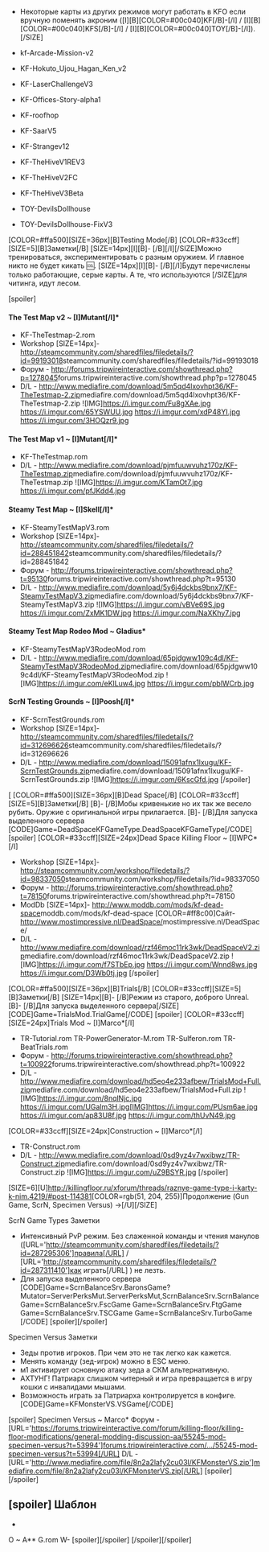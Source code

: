* Некоторые карты из других режимов могут работать в KFO если вручную поменять акроним ([I][B][COLOR=#00c040]KF[/B]-[/I] / [I][B][COLOR=#00c040]KFS[/B]-[/I] / [I][B][COLOR=#00c040]TOY[/B]-[/I]).[/SIZE]

* kf-Arcade-Mission-v2
* KF-Hokuto_Ujou_Hagan_Ken_v2
* KF-LaserChallengeV3
* KF-Offices-Story-alpha1
* KF-roofhop
* KF-SaarV5
* KF-Strangev12
* KF-TheHiveV1REV3
* KF-TheHiveV2FC
* KF-TheHiveV3Beta
* TOY-DevilsDollhouse
* TOY-DevilsDollhouse-FixV3

[COLOR=#ffa500][SIZE=36px][B]Testing Mode[/B]
[COLOR=#33ccff][SIZE=5][B]Заметки[/B]
[SIZE=14px][I][B]- [/B][/I][/SIZE]Можно тренироваться, экспериментировать с разным оружием. И главное никто не будет кикать :cool:.
[SIZE=14px][I][B]- [/B][/I]Будут перечислены только работающие, серые карты. А те, что используются [/SIZE]для читинга, идут лесом.

[spoiler]
#### The Test Map v2 ~ [I]Mutant[/I]*
* KF-TheTestmap-2.rom
* Workshop [SIZE=14px]- <http://steamcommunity.com/sharedfiles/filedetails/?id=99193018>steamcommunity.com/sharedfiles/filedetails/?id=99193018
* Форум - <http://forums.tripwireinteractive.com/showthread.php?p=1278045>forums.tripwireinteractive.com/showthread.php?p=1278045
* D/L - <http://www.mediafire.com/download/5m5qd4lxovhpt36/KF-TheTestmap-2.zip>mediafire.com/download/5m5qd4lxovhpt36/KF-TheTestmap-2.zip
![IMG]https://i.imgur.com/Fu8gXAe.jpg https://i.imgur.com/65YSWUU.jpg https://i.imgur.com/xdP48YI.jpg https://i.imgur.com/3HOQzr9.jpg

#### The Test Map v1 ~ [I]Mutant[/I]*
* KF-TheTestmap.rom
* D/L - <http://www.mediafire.com/download/pjmfuuwvuhz170z/KF-TheTestmap.zip>mediafire.com/download/pjmfuuwvuhz170z/KF-TheTestmap.zip
![IMG]https://i.imgur.com/KTamOt7.jpg https://i.imgur.com/pfJKdd4.jpg

#### Steamy Test Map ~ [I]Skell[/I]*
* KF-SteamyTestMapV3.rom
* Workshop [SIZE=14px]- <http://steamcommunity.com/sharedfiles/filedetails/?id=288451842>steamcommunity.com/sharedfiles/filedetails/?id=288451842
* Форум - <http://forums.tripwireinteractive.com/showthread.php?t=95130>forums.tripwireinteractive.com/showthread.php?t=95130
* D/L - <http://www.mediafire.com/download/5y6j4dckbs9bnx7/KF-SteamyTestMapV3.zip>mediafire.com/download/5y6j4dckbs9bnx7/KF-SteamyTestMapV3.zip ![IMG]https://i.imgur.com/vBVe69S.jpg https://i.imgur.com/ZxMK1DW.jpg https://i.imgur.com/NaXKhy7.jpg

#### Steamy Test Map Rodeo Mod ~ Gladius*
* KF-SteamyTestMapV3RodeoMod.rom
* D/L - <http://www.mediafire.com/download/65pjdgww109c4dl/KF-SteamyTestMapV3RodeoMod.zip>mediafire.com/download/65pjdgww109c4dl/KF-SteamyTestMapV3RodeoMod.zip ![IMG]https://i.imgur.com/eKlLuw4.jpg https://i.imgur.com/pblWCrb.jpg

#### ScrN Testing Grounds ~ [I]Poosh[/I]*
* KF-ScrnTestGrounds.rom
* Workshop [SIZE=14px]- <http://steamcommunity.com/sharedfiles/filedetails/?id=312696626>steamcommunity.com/sharedfiles/filedetails/?id=312696626
* D/L - <http://www.mediafire.com/download/15091afnx1lxugu/KF-ScrnTestGrounds.zip>mediafire.com/download/15091afnx1lxugu/KF-ScrnTestGrounds.zip
![IMG]https://i.imgur.com/6KscGfd.jpg
[/spoiler]

[
[COLOR=#ffa500][SIZE=36px][B]Dead Space[/B]
[COLOR=#33ccff][SIZE=5][B]Заметки[/B]
[B]- [/B]Мобы кривенькие но их так же весело рубить. Оружие с оригинальной игры прилагается.
[B]- [/B]Для запуска выделенного сервера
[CODE]Game=DeadSpaceKFGameType.DeadSpaceKFGameType[/CODE]
[spoiler]
[COLOR=#33ccff][SIZE=24px]Dead Space Killing Floor ~ [I]WPC*[/I]
* Workshop [SIZE=14px]- <http://steamcommunity.com/workshop/filedetails/?id=98337050>steamcommunity.com/workshop/filedetails/?id=98337050
* Форум - <http://forums.tripwireinteractive.com/showthread.php?t=78150>forums.tripwireinteractive.com/showthread.php?t=78150
* ModDb [SIZE=14px]- <http://www.moddb.com/mods/kf-dead-space>moddb.com/mods/kf-dead-space
[COLOR=#ff8c00]Сайт- <http://www.mostimpressive.nl/DeadSpace/>mostimpressive.nl/DeadSpace/
* D/L - <http://www.mediafire.com/download/rzf46moc11rk3wk/DeadSpaceV2.zip>mediafire.com/download/rzf46moc11rk3wk/DeadSpaceV2.zip
![IMG]https://i.imgur.com/f7STbEp.jpg https://i.imgur.com/Wnnd8ws.jpg https://i.imgur.com/D3Wb0tj.jpg
[/spoiler]

[COLOR=#ffa500][SIZE=36px][B]Trials[/B]
[COLOR=#33ccff][SIZE=5][B]Заметки[/B]
[SIZE=14px][B]- [/B]Режим из старого, доброго Unreal.
[B]- [/B]Для запуска выделенного сервера[/SIZE]
[CODE]Game=TrialsMod.TrialGame[/CODE]
[spoiler]
[COLOR=#33ccff][SIZE=24px]Trials Mod ~ [I]Marco*[/I]
* TR-Tutorial.rom
TR-PowerGenerator-M.rom
TR-Sulferon.rom
TR-BeatTrials.rom
* Форум - <http://forums.tripwireinteractive.com/showthread.php?t=100922>forums.tripwireinteractive.com/showthread.php?t=100922
* D/L - <http://www.mediafire.com/download/hd5eo4e233afbew/TrialsMod+Full.zip>mediafire.com/download/hd5eo4e233afbew/TrialsMod+Full.zip
![IMG]https://i.imgur.com/8nqlNjc.jpg https://i.imgur.com/UGalm3H.jpg[IMG]https://i.imgur.com/PUsm6ae.jpg  https://i.imgur.com/ap83U8f.jpg https://i.imgur.com/thUvN49.jpg

[COLOR=#33ccff][SIZE=24px]Construction ~ [I]Marco*[/I]
* TR-Construct.rom
* D/L - <http://www.mediafire.com/download/0sd9yz4v7wxibwz/TR-Construct.zip>mediafire.com/download/0sd9yz4v7wxibwz/TR-Construct.zip ![IMG]https://i.imgur.com/uZ9BSYR.jpg
[/spoiler]

[SIZE=6][U]<http://killingfloor.ru/xforum/threads/raznye-game-type-i-karty-k-nim.4219/#post-114381>[COLOR=rgb(51, 204, 255)]Продолжение (Gun Game, ScrN, Specimen Versus) ->[/U][/SIZE]

ScrN Game Types
Заметки
- Интенсивный PvP режим. Без слаженной команды и чтения манулов ([URL='http://steamcommunity.com/sharedfiles/filedetails/?id=287295306']правила[/URL] / [URL='http://steamcommunity.com/sharedfiles/filedetails/?id=287311410']как играть[/URL] ) не лезть.
- Для запуска выделенного сервера
[CODE]Game=ScrnBalanceSrv.BaronsGame?Mutator=ServerPerksMut.ServerPerksMut,ScrnBalanceSrv.ScrnBalance
Game=ScrnBalanceSrv.FscGame
Game=ScrnBalanceSrv.FtgGame
Game=ScrnBalanceSrv.TSCGame
Game=ScrnBalanceSrv.TurboGame
[/CODE]
[spoiler][/spoiler]

Specimen Versus
Заметки
- Зеды против игроков. При чем это не так легко как кажется.
- Менять команду (зед-игрок) можно в ESC меню.
- м1 активирует основную атаку зеда а СКМ альтернативную.
- АХТУНГ! Патриарх слишком читерный и игра превращается в игру кошки с инвалидами мышами.
- Возможность играть за Патриарха контролируется в конфиге.
[CODE]Game=KFMonsterVS.VSGame[/CODE]

[spoiler]
Specimen Versus ~ Marco*
Форум - [URL='https://forums.tripwireinteractive.com/forum/killing-floor/killing-floor-modifications/general-modding-discussion-aa/55245-mod-specimen-versus?t=53994']forums.tripwireinteractive.com/.../55245-mod-specimen-versus?t=53994[/URL]
D/L - [URL='http://www.mediafire.com/file/8n2a2lafy2cu03l/KFMonsterVS.zip']mediafire.com/file/8n2a2lafy2cu03l/KFMonsterVS.zip[/URL]
[spoiler]
[/spoiler]

[spoiler]
Шаблон
-
-

O  ~ A**
G.rom
W-
[spoiler][/spoiler]
[/spoiler][/spoiler]
